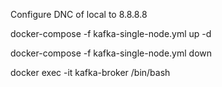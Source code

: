 Configure DNC of local to 8.8.8.8

docker-compose -f kafka-single-node.yml up -d 
 
docker-compose -f kafka-single-node.yml down 

 docker exec -it kafka-broker /bin/bash 
